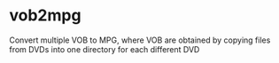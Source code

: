 # vob2mpg
Convert multiple VOB to MPG, where VOB are obtained by copying files from DVDs into one directory for each different DVD 
